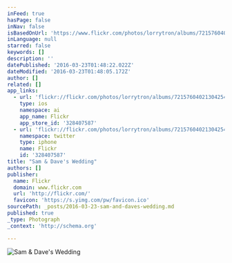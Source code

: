 ```yaml
---
inFeed: true
hasPage: false
inNav: false
isBasedOnUrl: 'https://www.flickr.com/photos/lorrytron/albums/72157604021304254'
inLanguage: null
starred: false
keywords: []
description: ''
datePublished: '2016-03-23T01:48:22.022Z'
dateModified: '2016-03-23T01:48:05.172Z'
author: []
related: []
app_links:
  - url: 'flickr://flickr.com/photos/lorrytron/albums/72157604021304254'
    type: ios
    namespace: ai
    app_name: Flickr
    app_store_id: '328407587'
  - url: 'flickr://flickr.com/photos/lorrytron/albums/72157604021304254'
    namespace: twitter
    type: iphone
    name: Flickr
    id: '328407587'
title: "Sam & Dave's Wedding"
authors: []
publisher:
  name: Flickr
  domain: www.flickr.com
  url: 'http://flickr.com/'
  favicon: 'https://s.yimg.com/pw/favicon.ico'
sourcePath: _posts/2016-03-23-sam-and-daves-wedding.md
published: true
_type: Photograph
_context: 'http://schema.org'

---
```

![Sam & Dave's Wedding](https://c3.staticflickr.com/3/2291/2303595407_46178decdc_b.jpg)